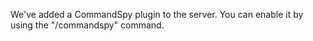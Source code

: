 We've added a CommandSpy plugin to the server. You can enable it by using the "/commandspy" command.
